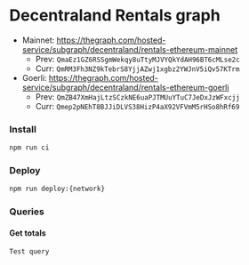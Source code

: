# Decentraland Rentals graph

- Mainnet: https://thegraph.com/hosted-service/subgraph/decentraland/rentals-ethereum-mainnet
  - Prev: `QmaEz1GZ6RSSgmWekqy8uTtyMJVYQkYdAH96BT6cMLse2c`
  - Curr: `QmRM3Fh3NZ9kTebrS8YjjAZwj1xgbz2YWJnV5iQv57KTrm`
- Goerli: https://thegraph.com/hosted-service/subgraph/decentraland/rentals-ethereum-goerli
  - Prev: `QmZB47XmHajLtzSCzkNE6uaPJTMUuYTuC7JeDxJzWFxcjj`
  - Curr: `Qmep2pNEhT8BJJiDLVS38HizP4aX92VFVmM5rHSo8hRf69`

### Install

```bash
npm run ci
```

### Deploy

```bash
npm run deploy:{network}
```

### Queries

#### Get totals

```typescript
Test query
```
